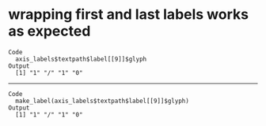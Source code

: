 # wrapping first and last labels works as expected

    Code
      axis_labels$textpath$label[[9]]$glyph
    Output
      [1] "1" "/" "1" "0"

---

    Code
      make_label(axis_labels$textpath$label[[9]]$glyph)
    Output
      [1] "1" "/" "1" "0"

